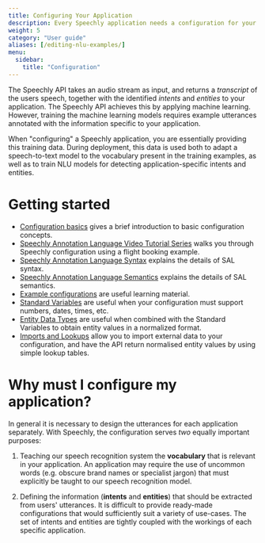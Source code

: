 ```yaml
---
title: Configuring Your Application
description: Every Speechly application needs a configuration for your specific use case. 
weight: 5
category: "User guide"
aliases: [/editing-nlu-examples/]
menu:
  sidebar:
    title: "Configuration"
---
```

The Speechly API takes an audio stream as input, and returns a *transcript* of the users speech, together with the identified *intents* and *entities* to your application. The Speechly API achieves this by applying machine learning. However, training the machine learning models requires example utterances annotated with the information specific to your application.

When "configuring" a Speechly application, you are essentially providing this training data. During deployment, this data is used both to adapt a speech-to-text model to the vocabulary present in the training examples, as well as to train NLU models for detecting application-specific intents and entities.

# Getting started
- [Configuration basics](basics) gives a brief introduction to basic configuration concepts.
- [Speechly Annotation Language Video Tutorial Series](https://www.youtube.com/watch?v=V9NatIsd4O4&list=PLhhkCt5KRs0_nCHsFwm3JmBSoF8ZZcnMB) walks you through Speechly configuration using a flight booking example.
- [Speechly Annotation Language Syntax](/slu-examples/cheat-sheet/) explains the details of SAL syntax.
- [Speechly Annotation Language Semantics](/slu-examples/semantics) explains the details of SAL semantics.
- [Example configurations](/slu-examples/example-configuration/) are useful learning material.
- [Standard Variables](/slu-examples/standard-variables) are useful when your configuration must support numbers, dates, times, etc.
- [Entity Data Types](/slu-examples/postprocessing) are useful when combined with the Standard Variables to obtain entity values in a normalized format.
- [Imports and Lookups](/slu-examples/imports-and-lookups/) allow you to import external data to your configuration, and have the API return normalised entity values by using simple lookup tables.

# Why must I configure my application?
In general it is necessary to design the utterances for each application separately. With Speechly, the configuration serves *two* equally important purposes:

1. Teaching our speech recognition system the **vocabulary** that is relevant in your application. An application may require the use of uncommon words (e.g. obscure brand names or specialist jargon) that must explicitly be taught to our speech recognition model.

2. Defining the information (**intents** and **entities**) that should be extracted from users' utterances. It is difficult to provide ready-made configurations that would sufficiently suit a variety of use-cases. The set of intents and entities are tightly coupled with the workings of each specific application.
